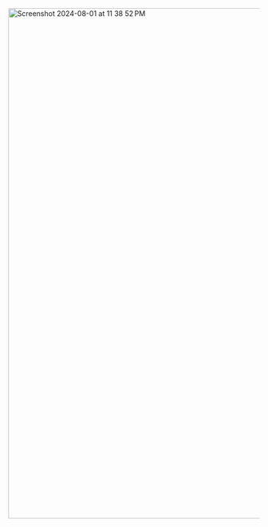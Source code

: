 
<img width="1021" alt="Screenshot 2024-08-01 at 11 38 52 PM" src="https://github.com/user-attachments/assets/41bbeb26-4105-48a2-99ea-9a9490436173">
